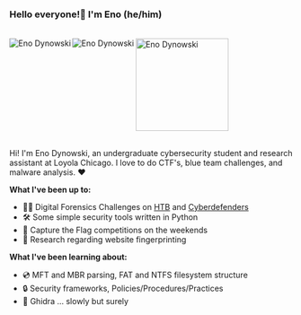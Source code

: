 ### Hello everyone!👋 I'm Eno (he/him)
<br/>
<a href="https://www.linkedin.com/in/eno-dynowski/"> <!-- linkedin-->
  <img align="left"  alt = "Eno Dynowski"  src="https://img.icons8.com/dusk/48/000000/linkedin--v1.png"/>
</a>
<a href="https://www.instagram.com/eno_dynowski/"> <!-- instagram -->
<img align="left" alt = "Eno Dynowski" width="" src="https://img.icons8.com/dusk/48/000000/instagram-new--v1.png"/>
</a>
<a href="https://tryhackme.com/p/ImOedipus"> <!-- THM -->
<img  alt = "Eno Dynowski" width="165" src="https://tryhackme-badges.s3.amazonaws.com/ImOedipus.png"/>
</a>
<br />

<br />

Hi! I'm Eno Dynowski, an undergraduate cybersecurity student and research assistant at Loyola Chicago. I love to do CTF's, blue team challenges, and malware analysis. ❤️

**What I've been up to:**

- 🕵️‍♂️ Digital Forensics Challenges on [HTB](https://www.hackthebox.com/home/challenges/Forensics) and [Cyberdefenders](https://cyberdefenders.org/blueteam-ctf-challenges/)
- 🛠 Some simple security tools written in Python
- 🚩 Capture the Flag competitions on the weekends
- 🧐 Research regarding website fingerprinting

**What I've been learning about:**
- 💿 MFT and MBR parsing, FAT and NTFS filesystem structure
- 🔒 Security frameworks, Policies/Procedures/Practices
- 🐉 Ghidra ... slowly but surely


<!--
**enodynowski/enodynowski** is a ✨ _special_ ✨ repository because its `README.md` (this file) appears on your GitHub profile.





Here are some ideas to get you started:

- 🔭 I’m currently working on ...
- 🌱 I’m currently learning ...
- 👯 I’m looking to collaborate on ...
- 🤔 I’m looking for help with ...
- 💬 Ask me about ...
- 📫 How to reach me: ...
- 😄 Pronouns: ...
- ⚡ Fun fact: ...
-->



